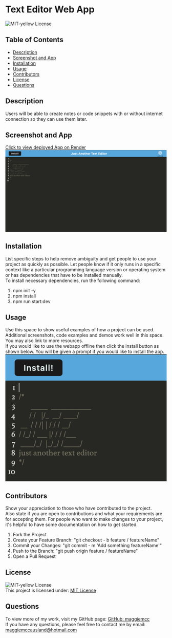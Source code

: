 # Text Editor Web App
  ![MIT-yellow License](https://img.shields.io/badge/License-MIT-yellow.svg)
  
  ## Table of Contents
  - [Description](#description)
  - [Screenshot and App](#screenshot-and-app)
  - [Installation](#installation)
  - [Usage](#usage)
  - [Contributors](#contributors)
  - [License](#license)
  - [Questions](#questions)

  ## Description
  Users will be able to create notes or code snippets with or without internet connection so they can use them later.

  ## Screenshot and App
  [Click to view deployed App on Render](https://pwa-text-editor-roys.onrender.com) 
  ![](pwa-screenshot.png)

  ## Installation
  List specific steps to help remove ambiguity and get people to use your project as quickly as possible. Let people know if it only runs in a specific context like a particular programming language version or operating system or has dependencies that have to be installed manually.  
  To install necessary dependencies, run the following command:  
  1. npm init -y
  2. npm install
  3. npm run start:dev
  
  ## Usage
  Use this space to show useful examples of how a project can be used. Additional screenshots, code examples and demos work well in this space. You may also link to more resources.  
  If you would like to use the webapp offline then click the install button as shown below. You will be given a prompt if you would like to install the app.
  ![](install-screenshot.png)

  
  ## Contributors
  Show your appreciation to those who have contributed to the project.  
  Also state if you are open to contributions and what your requirements are for accepting them. For people who want to make changes to your project, it's helpful to have some documentation on how to get started.  
    
  1. Fork the Project
  2. Create your Feature Branch: "git checkout - b feature / featureName"
  3. Commit your Changes: "git commit - m 'Add something featureName'"  
  4. Push to the Branch: "git push origin feature / featureName"  
  5. Open a Pull Request

  ## License
  ![MIT-yellow License](https://img.shields.io/badge/License-MIT-yellow.svg)  
  This project is licensed under: [MIT License](https://opensource.org/licenses/MIT)  

  ## Questions
  To view more of my work, visit my GitHub page: [GitHub: maggiemcc](https://github.com/maggiemcc)  
  If you have any questions, please feel free to contact me by email: maggiemccausland@hotmail.com